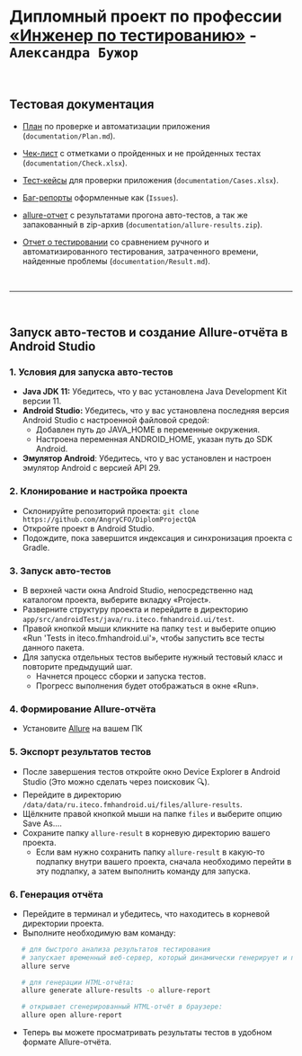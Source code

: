 # Дипломный проект по профессии [«Инженер по тестированию»](https://github.com/netology-code/qamid-diplom/tree/main) - `Александра Бужор`

<br>

## Тестовая документация

- [План](documentation/Plan.md) по проверке и автоматизации приложения (`documentation/Plan.md`).

- [Чек-лист](https://docs.google.com/spreadsheets/d/1fixkuUc1HL-9UGBTSnLohiU53TA2FEfQtqdYT4w-u2I/edit?usp=sharing) c отметками о пройденных и не пройденных тестах (`documentation/Check.xlsx`).

- [Тест-кейсы](https://docs.google.com/spreadsheets/d/1SZQpvwa5PksNxRopZcktfAXzVb4jnhh0Fl4UzhrBBLY/edit?usp=sharing) для проверки приложения (`documentation/Cases.xlsx`).

- [Баг-репорты](https://github.com/AngryCFO/DiplomProjectQA/issues) оформленные как (`Issues`).

- [allure-отчет](https://AngryCFO.github.io/DiplomProjectQA/documentation/allure-report) с результатами прогона авто-тестов, а так же запакованный в zip-архив (`documentation/allure-results.zip`).

- [Отчет о тестировании](https://github.com/AngryCFO/DiplomProjectQA/documentation/Result.md) со сравнением ручного и автоматизированного тестирования, затраченного времени, найденные проблемы (`documentation/Result.md`).

<br>

-----

<br>

## Запуск авто-тестов и создание Allure-отчёта в Android Studio
### 1. Условия для запуска авто-тестов
- **Java JDK 11:** Убедитесь, что у вас установлена Java Development Kit версии 11.
- **Android Studio:** Убедитесь, что у вас установлена последняя версия Android Studio с настроенной файловой средой:
    * Добавлен путь до JAVA_HOME в переменные окружения.
    * Настроена переменная ANDROID_HOME, указан путь до SDK Android.
- **Эмулятор Android**: Убедитесь, что у вас установлен и настроен эмулятор Android с версией API 29.

### 2. Клонирование и настройка проекта
- Склонируйте репозиторий проекта: `git clone https://github.com/AngryCFO/DiplomProjectQA`
- Откройте проект в Android Studio.
- Подождите, пока завершится индексация и синхронизация проекта с Gradle.

### 3. Запуск авто-тестов
- В верхней части окна Android Studio, непосредственно над каталогом проекта, выберите вкладку «Project».
- Разверните структуру проекта и перейдите в директорию `app/src/androidTest/java/ru.iteco.fmhandroid.ui/test`.
- Правой кнопкой мыши кликните на папку `test` и выберите опцию «Run 'Tests in iteco.fmhandroid.ui'», чтобы запустить все тесты данного пакета.
- Для запуска отдельных тестов выберите нужный тестовый класс и повторите предыдущий шаг.
    * Начнется процесс сборки и запуска тестов.
    * Прогресс выполнения будет отображаться в окне «Run».

### 4. Формирование Allure-отчёта
- Установите [Allure](https://allurereport.org/docs/install/) на вашем ПК

### 5. Экспорт результатов тестов
- После завершения тестов откройте окно Device Explorer в Android Studio (Это можно сделать через поисковик 🔍).
- Перейдите в директорию `/data/data/ru.iteco.fmhandroid.ui/files/allure-results`.
- Щёлкните правой кнопкой мыши на папке `files` и выберите опцию Save As....
- Сохраните папку `allure-result` в корневую директорию вашего проекта.
    * Если вам нужно сохранить папку `allure-result` в какую-то подпапку внутри вашего проекта, сначала необходимо перейти в эту подпапку, а затем выполнить команду для запуска.

### 6. Генерация отчёта
- Перейдите в терминал и убедитесь, что находитесь в корневой директории проекта.
- Выполните необходимую вам команду:
```bash
   # для быстрого анализа результатов тестирования
   # запускает временный веб-сервер, который динамически генерирует и показывает отчет на основе JSON-данных:
   allure serve

   # для генерации HTML-отчёта:
   allure generate allure-results -o allure-report

   # открывает сгенерированный HTML-отчёт в браузере:
   allure open allure-report
```
- Теперь вы можете просматривать результаты тестов в удобном формате Allure-отчёта.

